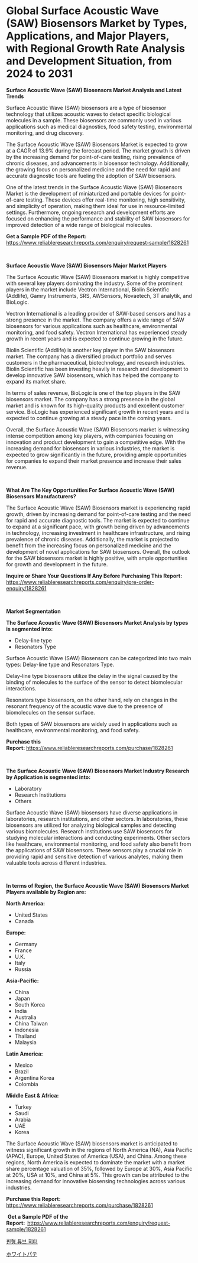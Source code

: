 <p><h1>Global Surface Acoustic Wave (SAW) Biosensors Market by Types, Applications, and Major Players, with Regional Growth Rate Analysis and Development Situation, from 2024 to 2031</h1></p><p><strong>Surface Acoustic Wave (SAW) Biosensors Market Analysis and Latest Trends</strong></p>
<p><p>Surface Acoustic Wave (SAW) biosensors are a type of biosensor technology that utilizes acoustic waves to detect specific biological molecules in a sample. These biosensors are commonly used in various applications such as medical diagnostics, food safety testing, environmental monitoring, and drug discovery.</p><p>The Surface Acoustic Wave (SAW) Biosensors Market is expected to grow at a CAGR of 13.9% during the forecast period. The market growth is driven by the increasing demand for point-of-care testing, rising prevalence of chronic diseases, and advancements in biosensor technology. Additionally, the growing focus on personalized medicine and the need for rapid and accurate diagnostic tools are fueling the adoption of SAW biosensors.</p><p>One of the latest trends in the Surface Acoustic Wave (SAW) Biosensors Market is the development of miniaturized and portable devices for point-of-care testing. These devices offer real-time monitoring, high sensitivity, and simplicity of operation, making them ideal for use in resource-limited settings. Furthermore, ongoing research and development efforts are focused on enhancing the performance and stability of SAW biosensors for improved detection of a wide range of biological molecules.</p></p>
<p><strong>Get a Sample PDF of the Report:&nbsp;</strong> <a href="https://www.reliableresearchreports.com/enquiry/request-sample/1828261">https://www.reliableresearchreports.com/enquiry/request-sample/1828261</a></p>
<p>&nbsp;</p>
<p><strong>Surface Acoustic Wave (SAW) Biosensors Major Market Players</strong></p>
<p><p>The Surface Acoustic Wave (SAW) Biosensors market is highly competitive with several key players dominating the industry. Some of the prominent players in the market include Vectron International, Biolin Scientific (Addlife), Gamry Instruments, SRS, AWSensors, Novaetech, 3T analytik, and BioLogic.</p><p>Vectron International is a leading provider of SAW-based sensors and has a strong presence in the market. The company offers a wide range of SAW biosensors for various applications such as healthcare, environmental monitoring, and food safety. Vectron International has experienced steady growth in recent years and is expected to continue growing in the future.</p><p>Biolin Scientific (Addlife) is another key player in the SAW biosensors market. The company has a diversified product portfolio and serves customers in the pharmaceutical, biotechnology, and research industries. Biolin Scientific has been investing heavily in research and development to develop innovative SAW biosensors, which has helped the company to expand its market share.</p><p>In terms of sales revenue, BioLogic is one of the top players in the SAW biosensors market. The company has a strong presence in the global market and is known for its high-quality products and excellent customer service. BioLogic has experienced significant growth in recent years and is expected to continue growing at a steady pace in the coming years.</p><p>Overall, the Surface Acoustic Wave (SAW) Biosensors market is witnessing intense competition among key players, with companies focusing on innovation and product development to gain a competitive edge. With the increasing demand for biosensors in various industries, the market is expected to grow significantly in the future, providing ample opportunities for companies to expand their market presence and increase their sales revenue.</p></p>
<p>&nbsp;</p>
<p><strong>What Are The Key Opportunities For Surface Acoustic Wave (SAW) Biosensors Manufacturers?</strong></p>
<p><p>The Surface Acoustic Wave (SAW) Biosensors market is experiencing rapid growth, driven by increasing demand for point-of-care testing and the need for rapid and accurate diagnostic tools. The market is expected to continue to expand at a significant pace, with growth being driven by advancements in technology, increasing investment in healthcare infrastructure, and rising prevalence of chronic diseases. Additionally, the market is projected to benefit from the increasing focus on personalized medicine and the development of novel applications for SAW biosensors. Overall, the outlook for the SAW biosensors market is highly positive, with ample opportunities for growth and development in the future.</p></p>
<p><strong>Inquire or Share Your Questions If Any Before Purchasing This Report:</strong> <a href="https://www.reliableresearchreports.com/enquiry/pre-order-enquiry/1828261">https://www.reliableresearchreports.com/enquiry/pre-order-enquiry/1828261</a></p>
<p>&nbsp;</p>
<p><strong>Market Segmentation</strong></p>
<p><strong>The Surface Acoustic Wave (SAW) Biosensors Market Analysis by types is segmented into:</strong></p>
<p><ul><li>Delay-line type</li><li>Resonators Type</li></ul></p>
<p><p>Surface Acoustic Wave (SAW) Biosensors can be categorized into two main types: Delay-line type and Resonators Type. </p><p>Delay-line type biosensors utilize the delay in the signal caused by the binding of molecules to the surface of the sensor to detect biomolecular interactions. </p><p>Resonators type biosensors, on the other hand, rely on changes in the resonant frequency of the acoustic wave due to the presence of biomolecules on the sensor surface. </p><p>Both types of SAW biosensors are widely used in applications such as healthcare, environmental monitoring, and food safety.</p></p>
<p><strong>Purchase this Report:&nbsp;</strong><a href="https://www.reliableresearchreports.com/purchase/1828261">https://www.reliableresearchreports.com/purchase/1828261</a></p>
<p>&nbsp;</p>
<p><strong>The Surface Acoustic Wave (SAW) Biosensors Market Industry Research by Application is segmented into:</strong></p>
<p><ul><li>Laboratory</li><li>Research Institutions</li><li>Others</li></ul></p>
<p><p>Surface Acoustic Wave (SAW) biosensors have diverse applications in laboratories, research institutions, and other sectors. In laboratories, these biosensors are utilized for analyzing biological samples and detecting various biomolecules. Research institutions use SAW biosensors for studying molecular interactions and conducting experiments. Other sectors like healthcare, environmental monitoring, and food safety also benefit from the applications of SAW biosensors. These sensors play a crucial role in providing rapid and sensitive detection of various analytes, making them valuable tools across different industries.</p></p>
<p>&nbsp;</p>
<p><strong>In terms of Region, the Surface Acoustic Wave (SAW) Biosensors Market Players available by Region are:</strong></p>
<p>
    <p> <strong> North America: </strong>
        <ul>
            <li>United States</li>
            <li>Canada</li>
        </ul>
        </p> 
    <p> <strong> Europe: </strong>
        <ul>
            <li>Germany</li>
            <li>France</li>
            <li>U.K.</li>
            <li>Italy</li>
            <li>Russia</li>
        </ul>
        </p> 
    <p> <strong> Asia-Pacific: </strong>
        <ul>
            <li>China</li>
            <li>Japan</li>
            <li>South Korea</li>
            <li>India</li>
            <li>Australia</li>
            <li>China Taiwan</li>
            <li>Indonesia</li>
            <li>Thailand</li>
            <li>Malaysia</li>
        </ul>
        </p> 
    <p> <strong> Latin America: </strong>
        <ul>
            <li>Mexico</li>
            <li>Brazil</li>
            <li>Argentina Korea</li>
            <li>Colombia</li>
        </ul>
        </p> 
    <p> <strong> Middle East & Africa: </strong>
        <ul>
            <li>Turkey</li>
            <li>Saudi</li>
            <li>Arabia</li>
            <li>UAE</li>
            <li>Korea</li>
        </ul>
    </p>
    </p>
<p><p>The Surface Acoustic Wave (SAW) biosensors market is anticipated to witness significant growth in the regions of North America (NA), Asia Pacific (APAC), Europe, United States of America (USA), and China. Among these regions, North America is expected to dominate the market with a market share percentage valuation of 35%, followed by Europe at 30%, Asia Pacific at 20%, USA at 10%, and China at 5%. This growth can be attributed to the increasing demand for innovative biosensing technologies across various industries.</p></p>
<p><strong>Purchase this Report: </strong><a href="https://www.reliableresearchreports.com/purchase/1828261">https://www.reliableresearchreports.com/purchase/1828261</a></p>
<p>&nbsp;<strong>Get a Sample PDF of the Report:&nbsp;&nbsp;</strong><a href="https://www.reliableresearchreports.com/enquiry/request-sample/1828261">https://www.reliableresearchreports.com/enquiry/request-sample/1828261</a></p>
<p><strong></strong></p>
<p><p><a href="https://github.com/sougarounis/Market-Research-Report-List-3/blob/main/581020512323.md">핀형 튜브 히터</a></p><p><a href="https://github.com/oqoeusbvpadwjs08/Market-Research-Report-List-1/blob/main/753845413502.md">ホワイトパテ</a></p></p>